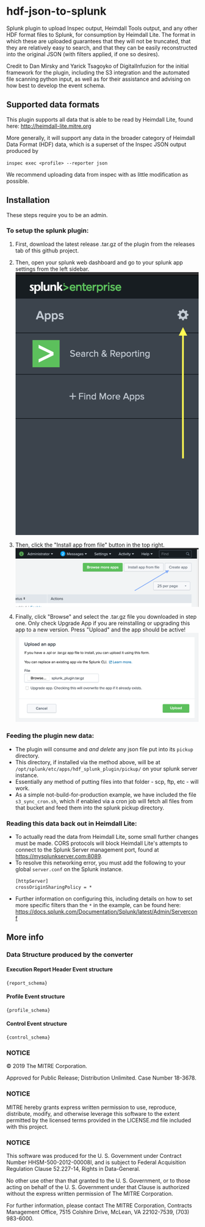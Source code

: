 # hdf-json-to-splunk
Splunk plugin to upload Inspec output, Heimdall Tools output, and any other HDF format files to Splunk, for consumption by Heimdall Lite.
The format in which these are uploaded guarantees that they will not be truncated, that they are relatively easy to search, and that they can be easily reconstructed into the original JSON (with filters applied, if one so desires).

Credit to Dan Mirsky and Yarick Tsagoyko of DigitalInfuzion for the initial framework for the plugin, including the S3 integration and the automated file scanning python input, as well as for their assistance and advising on how best to develop the event schema.

## Supported data formats

This plugin supports all data that is able to be read by Heimdall Lite, found here: http://heimdall-lite.mitre.org 

More generally, it will support any data in the broader category of Heimdall Data Format (HDF) data, which is a superset of the Inspec JSON output produced by

`inspec exec <profile> --reporter json`

We recommend uploading data from inspec with as little modification as possible.

## Installation

These steps require you to be an admin.

### To setup the splunk plugin:
 1. First, download the latest release .tar.gz of the plugin from the releases tab of this github project.

 2. Then, open your splunk web dashboard and go to your splunk app settings from the left sidebar.
    ![](readme_data/goto_app_settings.png)

 3. Then, click the "Install app from file" button in the top right.
    ![](readme_data/goto_install_app.png)

 4. Finally, click "Browse" and select the .tar.gz file you downloaded in step one. Only check Upgrade App if you are reinstalling or upgrading this app to a new version. Press "Upload" and the app should be active!
    ![](readme_data/install_app.png)

### Feeding the plugin new data:
 * The plugin will consume and *and delete* any json file put into its `pickup` directory.
 * This directory, if installed via the method above, will be at `/opt/splunk/etc/apps/hdf_splunk_plugin/pickup/` on your splunk server instance.
 * Essentially any method of putting files into that folder - scp, ftp, etc - will work.
 * As a simple not-build-for-production example, we have included the file `s3_sync_cron.sh`, which if enabled via a cron job will fetch all files from that bucket and feed them into the splunk pickup directory.

### Reading this data back out in Heimdall Lite:
 * To actually read the data from Heimdall Lite, some small further changes must be made. CORS protocols will block Heimdall Lite's attempts to connect to the Splunk Server management port, found at https://mysplunkserver.com:8089.
 * To resolve this networking error, you must add the following to your global `server.conf` on the Splunk instance.
    ```
    [httpServer]
    crossOriginSharingPolicy = *
    ```
 * Further information on configuring this, including details on how to set more specific filters than the `*` in the example, can be found here:
    https://docs.splunk.com/Documentation/Splunk/latest/Admin/Serverconf

## More info

### Data Structure produced by the converter

#### Execution Report Header Event structure

```jsonc
{report_schema}
```

#### Profile Event structure

```jsonc
{profile_schema}
```

#### Control Event structure

```jsonc
{control_schema}
```

### NOTICE

© 2019 The MITRE Corporation.

Approved for Public Release; Distribution Unlimited. Case Number 18-3678.

### NOTICE

MITRE hereby grants express written permission to use, reproduce, distribute, modify, and otherwise leverage this software to the extent permitted by the licensed terms provided in the LICENSE.md file included with this project.

### NOTICE

This software was produced for the U. S. Government under Contract Number HHSM-500-2012-00008I, and is subject to Federal Acquisition Regulation Clause 52.227-14, Rights in Data-General.

No other use other than that granted to the U. S. Government, or to those acting on behalf of the U. S. Government under that Clause is authorized without the express written permission of The MITRE Corporation.

For further information, please contact The MITRE Corporation, Contracts Management Office, 7515 Colshire Drive, McLean, VA 22102-7539, (703) 983-6000.
